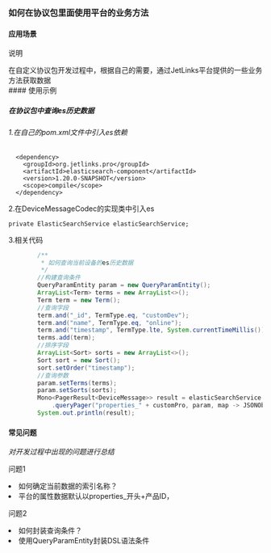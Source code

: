 ### 如何在协议包里面使用平台的业务方法

#### 应用场景

<div class='explanation primary'>
  <p class='explanation-title-warp'>
    <span class='iconfont icon-bangzhu explanation-icon'></span>
    <span class='explanation-title font-weight'>说明</span>
  </p>
    在自定义协议包开发过程中，根据自己的需要，通过JetLinks平台提供的一些业务方法获取数据
</div>
#### 使用示例

##### 在协议包中查询es历史数据

###### 1.在自己的pom.xml文件中引入es依赖

```
  <dependency>
    <groupId>org.jetlinks.pro</groupId>
    <artifactId>elasticsearch-component</artifactId>
    <version>1.20.0-SNAPSHOT</version>
    <scope>compile</scope>
  </dependency>
```

2.在DeviceMessageCodec的实现类中引入es

```
private ElasticSearchService elasticSearchService;
```

3.相关代码

```java
        /**
         * 如何查询当前设备的es历史数据
         */
        //构建查询条件
        QueryParamEntity param = new QueryParamEntity();
        ArrayList<Term> terms = new ArrayList<>();
        Term term = new Term();
        //查询字段
        term.and("_id", TermType.eq, "customDev");
        term.and("name", TermType.eq, "online");
        term.and("timestamp", TermType.lte, System.currentTimeMillis());
        terms.add(term);
        //排序字段
        ArrayList<Sort> sorts = new ArrayList<>();
        Sort sort = new Sort();
        sort.setOrder("timestamp");
        //查询参数
        param.setTerms(terms);
        param.setSorts(sorts);
        Mono<PagerResult<DeviceMessage>> result = elasticSearchService
            .queryPager("properties_" + customPro, param, map -> JSONObject.parseObject(JSONObject.toJSONString(map), DeviceMessage.class));
        System.out.println(result);
```



#### 常见问题

*对开发过程中出现的问题进行总结*

<div class='explanation warning'>
  <p class='explanation-title-warp'>
    <span class='iconfont icon-bangzhu explanation-icon'></span>
    <span class='explanation-title font-weight'>问题1</span>
  </p>
  <li>如何确定当前数据的索引名称？</li>
  <li>平台的属性数据默认以properties_开头+产品ID，</li>

</div>


<div class='explanation warning'>
  <p class='explanation-title-warp'>
    <span class='iconfont icon-bangzhu explanation-icon'></span>
    <span class='explanation-title font-weight'>问题2</span>
  </p>
  <li>如何封装查询条件？</li>
  <li>使用QueryParamEntity封装DSL语法条件</li>

</div>




